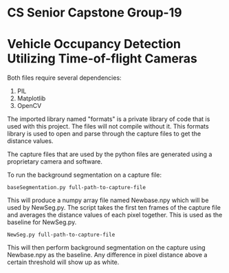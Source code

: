 # CS Senior Capstone Group-19
# Vehicle Occupancy Detection Utilizing Time-of-flight Cameras

Both files require several dependencies:
  1. PIL
  2. Matplotlib
  3. OpenCV

The imported library named "formats" is a private library of code that is used with this project. The files will not compile without it. This formats library is used to open and parse through the capture files to get the distance values.

The capture files that are used by the python files are generated using a proprietary camera and software.

To run the background segmentation on a capture file:

```baseSegmentation.py full-path-to-capture-file```

This will produce a numpy array file named Newbase.npy which will be used by NewSeg.py. The script takes the first ten frames of the capture file and averages the distance values of each pixel together. This is used as the baseline for NewSeg.py.

```NewSeg.py full-path-to-capture-file```

This will then perform background segmentation on the capture using Newbase.npy as the baseline. Any difference in pixel distance above a certain threshold will show up as white.
